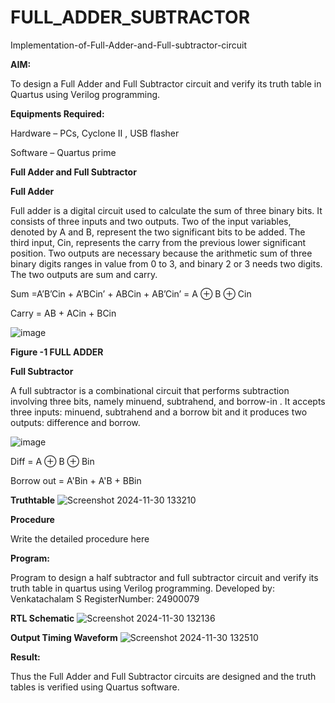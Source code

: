 # FULL_ADDER_SUBTRACTOR

Implementation-of-Full-Adder-and-Full-subtractor-circuit

**AIM:**

To design a Full Adder and Full Subtractor circuit and verify its truth table in Quartus using Verilog programming.

**Equipments Required:**

Hardware – PCs, Cyclone II , USB flasher

Software – Quartus prime

**Full Adder and Full Subtractor**

**Full Adder**

Full adder is a digital circuit used to calculate the sum of three binary bits. It consists of three inputs and two outputs. Two of the input variables, denoted by A and B, represent the two significant bits to be added. The third input, Cin, represents the carry from the previous lower significant position. Two outputs are necessary because the arithmetic sum of three binary digits ranges in value from 0 to 3, and binary 2 or 3 needs two digits. The two outputs are sum and carry.

Sum =A’B’Cin + A’BCin’ + ABCin + AB’Cin’ = A ⊕ B ⊕ Cin 

Carry = AB + ACin + BCin

![image](https://github.com/naavaneetha/FULL_ADDER_SUBTRACTOR/assets/154305477/0f30ba51-5ffb-4198-845f-18e054f675e7)

**Figure -1 FULL ADDER**

**Full Subtractor**

A full subtractor is a combinational circuit that performs subtraction involving three bits, namely minuend, subtrahend, and borrow-in . It accepts three inputs: minuend, subtrahend and a borrow bit and it produces two outputs: difference and borrow.

![image](https://github.com/naavaneetha/FULL_ADDER_SUBTRACTOR/assets/154305477/02b24f51-ab51-4304-9ad6-7b81ffc1ead5)

Diff = A ⊕ B ⊕ Bin 

Borrow out = A'Bin + A'B + BBin

**Truthtable**
![Screenshot 2024-11-30 133210](https://github.com/user-attachments/assets/7910f8ed-997b-41af-8c47-9c5dd3ca3910)


**Procedure**

Write the detailed procedure here

**Program:**

Program to design a half subtractor and full subtractor circuit and verify its truth table in quartus using Verilog programming. 
Developed by: Venkatachalam S  RegisterNumber: 24900079


**RTL Schematic**
![Screenshot 2024-11-30 132136](https://github.com/user-attachments/assets/763f09ad-ee29-4172-9982-f963e6466e1a)


**Output Timing Waveform**
![Screenshot 2024-11-30 132510](https://github.com/user-attachments/assets/70c492ee-94ee-4e90-a02f-7a118f62cb32)


**Result:**

Thus the Full Adder and Full Subtractor circuits are designed and the truth tables is verified using Quartus software.



